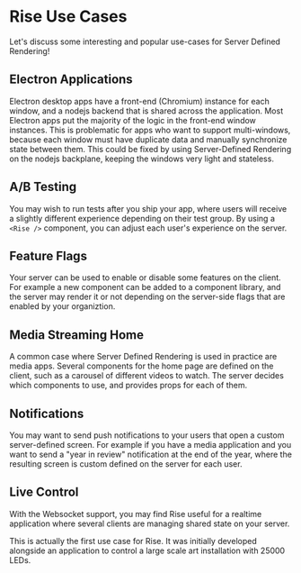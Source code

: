 # Rise Use Cases

Let's discuss some interesting and popular use-cases for Server Defined Rendering!

## Electron Applications

Electron desktop apps have a front-end (Chromium) instance for each window, and a nodejs backend that is shared across the application. Most Electron apps put the majority of the logic in the front-end window instances. This is problematic for apps who want to support multi-windows, because each window must have duplicate data and manually synchronize state between them. This could be fixed by using Server-Defined Rendering on the nodejs backplane, keeping the windows very light and stateless.

## A/B Testing

You may wish to run tests after you ship your app, where users will receive a slightly different experience depending on their test group. By using a `<Rise />` component, you can adjust each user's experience on the server.

## Feature Flags

Your server can be used to enable or disable some features on the client. For example a new component can be added to a component library, and the server may render it or not depending on the server-side flags that are enabled by your organiztion.

## Media Streaming Home

A common case where Server Defined Rendering is used in practice are media apps. Several components for the home page are defined on the client, such as a carousel of different videos to watch. The server decides which components to use, and provides props for each of them.

## Notifications

You may want to send push notifications to your users that open a custom server-defined screen. For example if you have a media application and you want to send a "year in review" notification at the end of the year, where the resulting screen is custom defined on the server for each user.

## Live Control

With the Websocket support, you may find Rise useful for a realtime application where several clients are managing shared state on your server.

This is actually the first use case for Rise. It was initially developed alongside an application to control a large scale art installation with 25000 LEDs.
